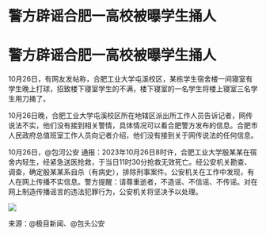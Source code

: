 # 警方辟谣合肥一高校被曝学生捅人

# 警方辟谣合肥一高校被曝学生捅人

10月26日，有网友发帖称，合肥工业大学屯溪校区，某栋学生宿舍楼一间寝室有学生晚上打球，招致楼下寝室学生的不满，楼下寝室的一名学生将楼上寝室三名学生用刀捅了。

10月26日晚，合肥工业大学屯溪校区所在地辖区派出所工作人员告诉记者，网传说法不实，他们没有接到相关警情，具体情况可以看合肥警方发布的信息。合肥市人民政府总值班室工作人员向记者介绍，他们没有接到关于网传说法的任何信息。

10月26日，@包河公安
通报：2023年10月26日8时许，合肥工业大学殷某某在宿舍内轻生，经紧急送医抢救，于当日11时30分抢救无效死亡。经公安机关勘查、调查，确定殷某某系自杀（有病史），排除刑事案件。公安机关在工作中发现，有人在网上传播不实信息。警方提醒：请尊重逝者，不造谣、不信谣、不传谣。对在网上制造传播谣言的违法犯罪行为，公安机关将坚决予以处理。

![](https://inews.gtimg.com/om_bt/O216V1AHMc1qG0bFrb1Eo4prK5-zsJyYEDC4ojLC30ofcAA/1000)

来源：@极目新闻、@包头公安

